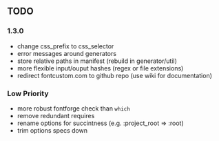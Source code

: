 ## TODO

### 1.3.0

* change css_prefix to css_selector
* error messages around generators
* store relative paths in manifest (rebuild in generator/util)
* more flexible input/ouput hashes (regex or file extensions)
* redirect fontcustom.com to github repo (use wiki for documentation)

### Low Priority

* more robust fontforge check than `which`
* remove redundant requires
* rename options for succintness (e.g. :project_root => :root)
* trim options specs down
